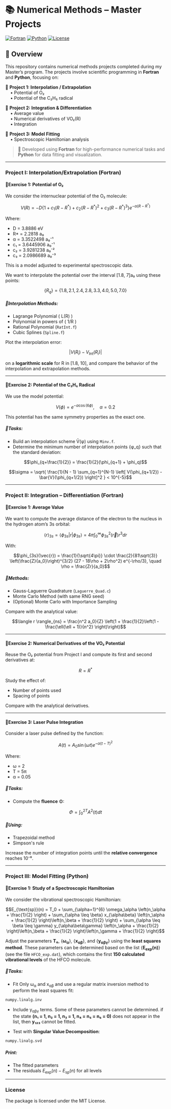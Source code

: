 # 📚 **Numerical Methods – Master Projects**

[![Fortran](https://img.shields.io/badge/code-Fortran-blue?style=flat-square&logo=fortran)](https://en.wikipedia.org/wiki/Fortran)
[![Python](https://img.shields.io/badge/code-Python-yellow?style=flat-square&logo=python)](https://www.python.org/)
[![License](https://img.shields.io/badge/license-MIT-green?style=flat-square)](LICENSE)

## 📘 Overview

This repository contains numerical methods projects completed during my Master’s program. The projects involve scientific programming in **Fortran** and **Python**, focusing on:

🔹 **Project 1: Interpolation / Extrapolation**  
&nbsp;&nbsp;&nbsp;&nbsp;• Potential of O₂  
&nbsp;&nbsp;&nbsp;&nbsp;• Potential of the C₂H₅ radical  

🔹 **Project 2: Integration & Differentiation**  
&nbsp;&nbsp;&nbsp;&nbsp;• Average value  
&nbsp;&nbsp;&nbsp;&nbsp;• Numerical derivatives of VO₂(R)  
&nbsp;&nbsp;&nbsp;&nbsp;• Integration  

🔹 **Project 3: Model Fitting**  
&nbsp;&nbsp;&nbsp;&nbsp;• Spectroscopic Hamiltonian analysis  

> 🧠 Developed using **Fortran** for high-performance numerical tasks and **Python** for data fitting and visualization.

---

### Project I: Interpolation/Extrapolation (Fortran)  

#### 📌Exercise 1: Potential of O₂ 

We consider the internuclear potential of the O₂ molecule:

```math
V(R) = -D \left\{1 + c_1(R - R^*) + c_2(R - R^*)^2 + c_3(R - R^*)^3 \right\} e^{-\alpha(R - R^*)}
```

Where:

- D = 3.8886 eV  
- R* = 2.2818 a₀
- α = 3.3522498 a₀⁻¹  
- c₁ = 3.6445906 a₀⁻¹  
- c₂ = 3.9281238 a₀⁻²  
- c₃ = 2.0986689 a₀⁻³

This is a model adjusted to experimental spectroscopic data.

We want to interpolate the potential over the interval [1.8, 7]a₀ using these points:

```math
\{ R_q \} = \{1.8, 2.1, 2.4, 2.8, 3.3, 4.0, 5.0, 7.0\}
```
##### 🧩Interpolation Methods:
- Lagrange Polynomial ( L(R) )
- Polynomial in powers of ( 1/R )
- Rational Polynomial (`RatInt.f`)
- Cubic Splines (`Spline.f`)

Plot the interpolation error:

```math
|V(R_i) - V_{\text{Int}}(R_i)|
```
on a **logarithmic scale** for R in [1.8, 10], and compare the behavior of the interpolation and extrapolation methods.

---
 
#### 📌Exercise 2: Potential of the C₂H₅ Radical

We use the model potential:

```math
V(\phi) = e^{-\alpha \cos(6\phi)}, \quad \alpha = 0.2
```

This potential has the same symmetry properties as the exact one.

##### 🔧Tasks:
- Build an interpolation scheme V̄(φ) using `Minv.f`.
- Determine the minimum number of interpolation points {φ_q} such that the standard deviation:

```math
\phi_{q+\frac{1}{2}} = \frac{1}{2}(\phi_{q+1} + \phi_q)
```

```math
\sigma = \sqrt{ \frac{1}{N - 1} \sum_{q=1}^{N-1} \left[ V(\phi_{q+1/2}) - \bar{V}(\phi_{q+1/2}) \right]^2 } < 10^{-5}
```

---

### Project II: Integration – Differentiation (Fortran)
  
#### 📌Exercise 1: Average Value

We want to compute the average distance of the electron to the nucleus in the hydrogen atom’s 3s orbital:

```math
\langle r \rangle_{3s} = \langle \phi_{3s} | r | \phi_{3s} \rangle = 4\pi \int_0^\infty \phi_{3s}^2(\vec{r}) r^3 dr
```

With:

```math
\phi_{3s}(\vec{r}) = \frac{1}{\sqrt{4\pi}} \cdot \frac{2}{81\sqrt{3}} \left(\frac{Z}{a_0}\right)^{3/2} (27 - 18\rho + 2\rho^2) e^{-\rho/3}, \quad \rho = \frac{Zr}{a_0}
```

##### 🧩Methods:
- Gauss-Laguerre Quadrature (`Laguerre_Quad.c`)  
- Monte Carlo Method (with same RNG seed)  
- (Optional) Monte Carlo with Importance Sampling

Compare with the analytical value:

```math
\langle r \rangle_{ns} = \frac{n^2 a_0}{Z} \left(1 + \frac{1}{2}\left(1 - \frac{\ell(\ell + 1)}{n^2} \right)\right)
```
---

#### 📌Exercise 2: Numerical Derivatives of the VO₂ Potential

Reuse the O₂ potential from Project I and compute its first and second derivatives at:

```math
R = R^*
```

Study the effect of:
- Number of points used
- Spacing of points

Compare with the analytical derivatives.

---

#### 📌Exercise 3: Laser Pulse Integration

Consider a laser pulse defined by the function:

```math
A(t) = A_0 \sin(\omega t) e^{-\alpha(t - T)^2}
```

Where:

- ω = 2  
- T = 5π  
- α = 0.05

##### 🔧Tasks:
- Compute the **fluence** Φ:

```math
\Phi = \int_0^{2T} A^2(t) dt
```

##### 🔧Using:
- Trapezoidal method
- Simpson's rule

Increase the number of integration points until the **relative convergence** reaches 10⁻⁸.

---

### Project III: Model Fitting (Python)

#### 📌Exercise 1: Study of a Spectroscopic Hamiltonian

We consider the vibrational spectroscopic Hamiltonian:

```math
E_{\text{sp}}(n) = T_0 + \sum_{\alpha=1}^{6} \omega_\alpha \left(n_\alpha + \frac{1}{2} \right) + \sum_{\alpha \leq \beta} x_{\alpha\beta} \left(n_\alpha + \frac{1}{2} \right)\left(n_\beta + \frac{1}{2} \right) + \sum_{\alpha \leq \beta \leq \gamma} y_{\alpha\beta\gamma} \left(n_\alpha + \frac{1}{2} \right)\left(n_\beta + \frac{1}{2} \right)\left(n_\gamma + \frac{1}{2} \right)
```
Adjust the parameters **T₀**, {**ω<sub>α</sub>**}, {**x<sub>αβ</sub>**}, and {**y<sub>αβγ</sub>**} using the **least squares method**. These parameters can be determined based on the list {**E<sub>exp</sub>(n)**} (see the file `HFCO_exp.dat`), which contains the first **150 calculated vibrational levels** of the HFCO molecule.

##### 🔧Tasks:
- Fit Only ω<sub>α</sub> and x<sub>αβ</sub> and use a regular matrix inversion method to perform the least squares fit:

```python
numpy.linalg.inv
```

- Include y<sub>αβγ</sub> terms. Some of these parameters cannot be determined.
if the state **(n₁ = 1, n₂ = 1, n₃ = 1, n₄ = n₅ = n₆ = 0)** does not appear in the list, then **y₁₂₃** cannot be fitted.

- Test with **Singular Value Decomposition**:

```python
numpy.linalg.svd
```

##### Print:
- The fitted parameters
- The residuals $E_{\text{exp}}(n) - E_{\text{sp}}(n)$ for all levels

---

### License
The package is licensed under the MIT License.
